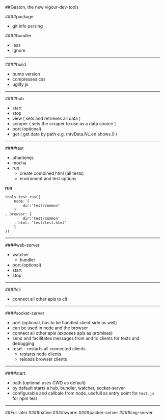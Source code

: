 ##Gaston, the new vigour-dev-tools

####package
* git info parsing

####bundler
* less
* ignore 

---
####build
* bump version
* compresses css 
* uglify js

---
####hub
* start
* stop
* view ( sets and retrieves all data )
* scraper ( sets the scraper to use as a data source )
* port (optional)
* get ( get data by path e.g. mtvData.NL.en.shows.0 )

---

####test
* phantomjs
* mocha
* run
  * create combined html (all tests)
  * enviroment and test options

**run**
```
tools.test.run({
	node: {
		dir:'test/common'
	}
, browser: {
		dir:'test/common'
	, html: 'test/test.html'
	}
})
```

---
####web-server
* watcher
  * bundler
* port (optional)
* start
* stop

---
####cli
* connect all other apis to cli 

---
####socket-server
* port (optional, has to be handled client side as well) 
* can be used in node and the browser
* connect all other apis (exposes apis as promises)
* send and facilitates messages from and to clients for tests and debugging
* reset - restarts all connected clients
  * restarts node clients
  * reloads browser clients

---
####start
* path (optional uses CWD as default)
* by default starts a hub, bundler, watcher, socket-server
* configurable and callbale from node, usefull as entry point for `test.js` for npm test 

---
##For later
####native
####swarm
####packer-server
####img-server
